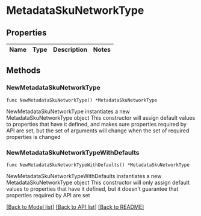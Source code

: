 # MetadataSkuNetworkType

## Properties

Name | Type | Description | Notes
------------ | ------------- | ------------- | -------------

## Methods

### NewMetadataSkuNetworkType

`func NewMetadataSkuNetworkType() *MetadataSkuNetworkType`

NewMetadataSkuNetworkType instantiates a new MetadataSkuNetworkType object
This constructor will assign default values to properties that have it defined,
and makes sure properties required by API are set, but the set of arguments
will change when the set of required properties is changed

### NewMetadataSkuNetworkTypeWithDefaults

`func NewMetadataSkuNetworkTypeWithDefaults() *MetadataSkuNetworkType`

NewMetadataSkuNetworkTypeWithDefaults instantiates a new MetadataSkuNetworkType object
This constructor will only assign default values to properties that have it defined,
but it doesn't guarantee that properties required by API are set


[[Back to Model list]](../README.md#documentation-for-models) [[Back to API list]](../README.md#documentation-for-api-endpoints) [[Back to README]](../README.md)


